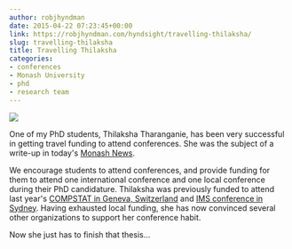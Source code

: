 ```yaml
---
author: robjhyndman
date: 2015-04-22 07:23:45+00:00
link: https://robjhyndman.com/hyndsight/travelling-thilaksha/
slug: travelling-thilaksha
title: Travelling Thilaksha
categories:
- conferences
- Monash University
- phd
- research team
---
```


![](https://www.monash.edu/news/i/media/2015/04/c76b381debfc13682f561bd517e5c23e_n.jpg)

One of my PhD students, Thilaksha Tharanganie, has been very successful in getting travel funding to attend conferences. She was the subject of a write-up in today's [Monash News](https://www.monash.edu/news/show/phd-student-scoops-international-travel-awards).

We encourage students to attend conferences, and provide funding for them to attend one international conference and one local conference during their PhD candidature. Thilaksha was previously funded to attend last year's [COMPSTAT in Geneva, Switzerland](http://compstat2014.org/) and [IMS conference in Sydney](http://ims-asc2014.com/). Having exhausted local funding, she has now convinced several other organizations to support her conference habit.

Now she just has to finish that thesis...
